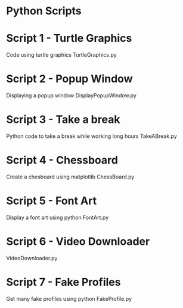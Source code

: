 # Python Scripts

# Script 1 - Turtle Graphics

Code using turtle graphics
TurtleGraphics.py

# Script 2 - Popup Window

Displaying a popup window
DisplayPopupWindow.py

# Script 3 - Take a break

Python code to take a break while working long hours
TakeABreak.py

# Script 4 - Chessboard

Create a chesboard using matplotlib
ChessBoard.py

# Script 5 - Font Art

Display a font art using python
FontArt.py

# Script 6 - Video Downloader

VideoDownloader.py

# Script 7 - Fake Profiles

Get many fake profiles using python
FakeProfile.py